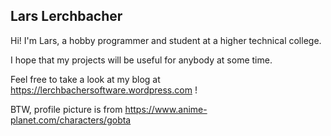 
Lars Lerchbacher
---

Hi! I'm Lars, a hobby programmer and student at a higher technical college.

I hope that my projects will be useful for anybody at some time.

Feel free to take a look at my blog at https://lerchbachersoftware.wordpress.com !

BTW, profile picture is from https://www.anime-planet.com/characters/gobta
